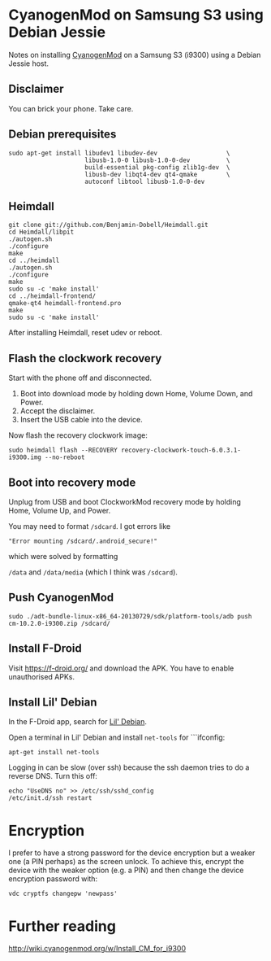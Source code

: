 # CyanogenMod on Samsung S3 using Debian Jessie

Notes on installing [CyanogenMod](http://www.cyanogenmod.org/) on a Samsung S3 (i9300) using a Debian Jessie host.

## Disclaimer

You can brick your phone. Take care.

## Debian prerequisites

    sudo apt-get install libudev1 libudev-dev                   \
                         libusb-1.0-0 libusb-1.0-0-dev          \
                         build-essential pkg-config zlib1g-dev  \
                         libusb-dev libqt4-dev qt4-qmake        \
                         autoconf libtool libusb-1.0-0-dev

## Heimdall

    git clone git://github.com/Benjamin-Dobell/Heimdall.git
    cd Heimdall/libpit
    ./autogen.sh
    ./configure
    make
    cd ../heimdall
    ./autogen.sh
    ./configure
    make
    sudo su -c 'make install'
    cd ../heimdall-frontend/
    qmake-qt4 heimdall-frontend.pro
    make
    sudo su -c 'make install'

After installing Heimdall, reset udev or reboot.

## Flash the clockwork recovery

Start with the phone off and disconnected.

1. Boot into download mode by holding down Home,  Volume Down, and Power.
2. Accept the disclaimer.
3. Insert the USB cable into the device.

Now flash the recovery clockwork image:

    sudo heimdall flash --RECOVERY recovery-clockwork-touch-6.0.3.1-i9300.img --no-reboot

## Boot into recovery mode

Unplug from USB and boot ClockworkMod recovery mode by holding Home, Volume Up, and Power.

You may need to format ```/sdcard```. I got errors like

    "Error mounting /sdcard/.android_secure!"

which were solved by formatting

```/data``` and ```/data/media``` (which I think was ```/sdcard```).

## Push CyanogenMod

    sudo ./adt-bundle-linux-x86_64-20130729/sdk/platform-tools/adb push cm-10.2.0-i9300.zip /sdcard/

## Install F-Droid

Visit https://f-droid.org/ and download the APK. You have to enable unauthorised APKs.

## Install Lil' Debian

In the F-Droid app, search for
[Lil' Debian](https://f-droid.org/repository/browse/?fdfilter=debian&fdid=info.guardianproject.lildebi).

Open a terminal in Lil' Debian and install ```net-tools``` for ```ifconfig:

    apt-get install net-tools

Logging in can be slow (over ssh) because the ssh daemon tries to do a reverse DNS. Turn this off:

    echo "UseDNS no" >> /etc/ssh/sshd_config
    /etc/init.d/ssh restart

# Encryption

I prefer to have a strong password for the device encryption but
a weaker one (a PIN perhaps) as the screen unlock. To achieve this,
encrypt the device with the weaker option (e.g. a PIN) and then change
the device encryption password with:

    vdc cryptfs changepw 'newpass'

# Further reading

http://wiki.cyanogenmod.org/w/Install_CM_for_i9300
